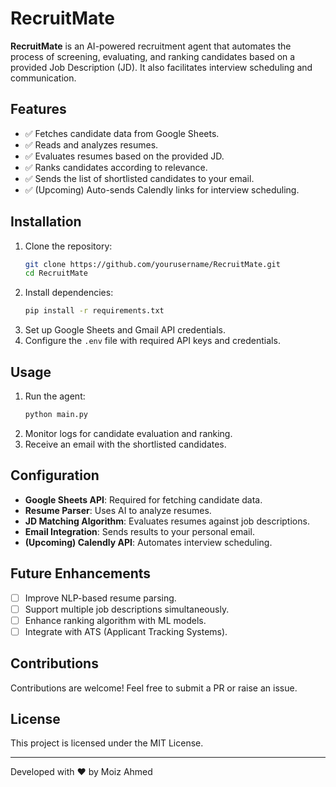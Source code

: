 # RecruitMate

**RecruitMate** is an AI-powered recruitment agent that automates the process of screening, evaluating, and ranking candidates based on a provided Job Description (JD). It also facilitates interview scheduling and communication.

## Features

- ✅ Fetches candidate data from Google Sheets.
- ✅ Reads and analyzes resumes.
- ✅ Evaluates resumes based on the provided JD.
- ✅ Ranks candidates according to relevance.
- ✅ Sends the list of shortlisted candidates to your email.
- ✅ (Upcoming) Auto-sends Calendly links for interview scheduling.

## Installation

1. Clone the repository:
   ```bash
   git clone https://github.com/yourusername/RecruitMate.git
   cd RecruitMate
   ```
2. Install dependencies:
   ```bash
   pip install -r requirements.txt
   ```
3. Set up Google Sheets and Gmail API credentials.
4. Configure the `.env` file with required API keys and credentials.

## Usage

1. Run the agent:
   ```bash
   python main.py
   ```
2. Monitor logs for candidate evaluation and ranking.
3. Receive an email with the shortlisted candidates.

## Configuration

- **Google Sheets API**: Required for fetching candidate data.
- **Resume Parser**: Uses AI to analyze resumes.
- **JD Matching Algorithm**: Evaluates resumes against job descriptions.
- **Email Integration**: Sends results to your personal email.
- **(Upcoming) Calendly API**: Automates interview scheduling.

## Future Enhancements

- [ ] Improve NLP-based resume parsing.
- [ ] Support multiple job descriptions simultaneously.
- [ ] Enhance ranking algorithm with ML models.
- [ ] Integrate with ATS (Applicant Tracking Systems).

## Contributions

Contributions are welcome! Feel free to submit a PR or raise an issue.

## License

This project is licensed under the MIT License.

---
Developed with ❤️ by Moiz Ahmed